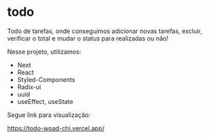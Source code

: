 # todo
Todo de tarefas, onde conseguimos adicionar novas tarefas, excluir, verificar o total e mudar o status para realizadas ou não!

Nesse projeto, utilizamos: 
  * Next
  * React
  * Styled-Components
  * Radix-ui
  * uuid
  * useEffect, useState

Segue link para visualização: 

https://todo-woad-chi.vercel.app/
